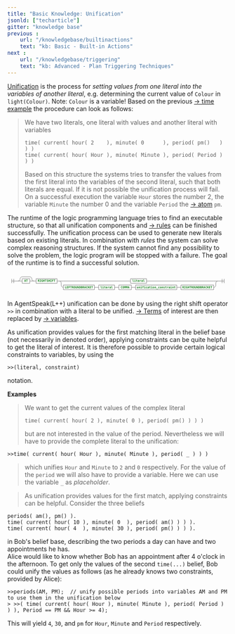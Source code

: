 ```yaml
---
title: "Basic Knowledge: Unification"
jsonld: ["techarticle"]
gitter: "knowledge base"
previous :
    url: "/knowledgebase/builtinactions"
    text: "kb: Basic - Built-in Actions"
next :
    url: "/knowledgebase/triggering"
    text: "kb: Advanced - Plan Triggering Techniques"
---
```


[Unification](https://en.wikipedia.org/wiki/Unification_(computer_science)) is the process for _setting values from one literal into the variables of another literal_, e.g. determining the current value of `Colour` in `light(Colour)`.
Note: `Colour` is a variable! Based on the previous [&#8594; time example](../literals#time) the procedure can look as follows:

> We have two literals, one literal with values and another literal with variables
> <pre data-language="AgentSpeak(L++)"><code class="language-agentspeak">time( current( hour( 2    ), minute( 0      ), period( pm()   ) ) )
> time( current( hour( Hour ), minute( Minute ), period( Period ) ) )
> </pre></code>
> Based on this structure the systems tries to transfer the values from the first literal into the variables
> of the second literal, such that both literals are equal. If it is not possible the unification
> process will fail. On a successful execution the variable ```Hour``` stores the number $2$, the variable
> ```Minute``` the number $0$ and the variable ```Period``` the [&#8594; atom](../atoms) `pm`.

The runtime of the logic programming language tries to find an executable structure, so that all unification components and [&#8594; rules](../plansandrules) can be finished successfully. The unification process can be used to generate new literals based on existing literals. In combination with _rules_ the system can solve complex reasoning structures. If the system cannot find any possibility to solve the problem, the logic program will be stopped with a failure. The goal of the runtime is to find a successful solution.


<style>
svg.railroad-diagram path {
    stroke-width: 2;
    stroke: grey;
    fill: rgba(0,0,0,0);
}
svg.railroad-diagram text {
    font: bold 14px monospace;
    text-anchor: middle;
}
svg.railroad-diagram rect {
    stroke-width: 3;
    stroke: black;
}

svg.railroad-diagram .non-terminal {
    fill: #14811a;
}
code.remark-inline-code {
    color: #8C1C00;
}
</style>
<svg height="128" class="railroad-diagram" viewBox="0 0 1052 101" id="svg_e732ce4bb8479dc479e294d62beaf1cf"><path d="M20 30v20m10-20v20M20 40h20.5m-.5 0h10m0 0a10 10 0 0 0 10-10 10 10 0 0 1 10-10m0 0h36m0 0a10 10 0 0 1 10 10 10 10 0 0 0 10 10m-76 0h20" transform="translate(.5 .5)"/><g class="non-terminal" transform="translate(.5 .5)"><path d="M70 29h36v22H70z"/><a xmlns:xlink="http://www.w3.org/1999/xlink" xlink:href="https://lightjason.github.io/AgentSpeak/rrd-output/html/org/lightjason/agentspeak/grammar/Agent.g4/index.htm#fa868488740aa25870ced6b9169951fb"><text x="88" y="44">AT</text></a></g><path d="M106 40h20m0 0h10" transform="translate(.5 .5)"/><g class="non-terminal" transform="translate(.5 .5)"><path d="M136 29h100v22H136z"/><a xmlns:xlink="http://www.w3.org/1999/xlink" xlink:href="https://lightjason.github.io/AgentSpeak/rrd-output/html/org/lightjason/agentspeak/grammar/Agent.g4/index.htm#f2160f407f56e0f4d495cecd44055e2d"><text x="186" y="44">RIGHTSHIFT</text></a></g><path d="M236 40h10m0 0h20" transform="translate(.5 .5)"/><g class="non-terminal" transform="translate(.5 .5)"><path d="M266 40h320m76 0h320M586 29h76v22h-76z"/><a xmlns:xlink="http://www.w3.org/1999/xlink" xlink:href="https://lightjason.github.io/AgentSpeak/rrd-output/html/org/lightjason/agentspeak/grammar/Agent.g4/index.htm#f0d674f1e0ed4292267f149c5983db02"><text x="624" y="44">literal</text></a></g><path d="M982 40h20m-756 0a10 10 0 0 1 10 10v10a10 10 0 0 0 10 10m716 0" transform="translate(.5 .5)"/><g class="non-terminal" transform="translate(.5 .5)"><path d="M266 59h148v22H266z"/><a xmlns:xlink="http://www.w3.org/1999/xlink" xlink:href="https://lightjason.github.io/AgentSpeak/rrd-output/html/org/lightjason/agentspeak/grammar/Agent.g4/index.htm#5ffa5d1c78ad09c7bf5b4d0b0764641f"><text x="340" y="74">LEFTROUNDBRACKET</text></a></g><path d="M414 70h10m0 0h10" transform="translate(.5 .5)"/><g class="non-terminal" transform="translate(.5 .5)"><path d="M434 59h76v22h-76z"/><a xmlns:xlink="http://www.w3.org/1999/xlink" xlink:href="https://lightjason.github.io/AgentSpeak/rrd-output/html/org/lightjason/agentspeak/grammar/Agent.g4/index.htm#f0d674f1e0ed4292267f149c5983db02"><text x="472" y="74">literal</text></a></g><path d="M510 70h10m0 0h10" transform="translate(.5 .5)"/><g class="non-terminal" transform="translate(.5 .5)"><path d="M530 59h60v22h-60z"/><a xmlns:xlink="http://www.w3.org/1999/xlink" xlink:href="https://lightjason.github.io/AgentSpeak/rrd-output/html/org/lightjason/agentspeak/grammar/Agent.g4/index.htm#4d9b3e9fc12849d060371eb65154c751"><text x="560" y="74">COMMA</text></a></g><path d="M590 70h10m0 0h10" transform="translate(.5 .5)"/><g class="non-terminal" transform="translate(.5 .5)"><path d="M610 59h196v22H610z"/><a xmlns:xlink="http://www.w3.org/1999/xlink" xlink:href="https://lightjason.github.io/AgentSpeak/rrd-output/html/org/lightjason/agentspeak/grammar/Agent.g4/index.htm#89368367b9f48fd82a781f5a4e1ad8b6"><text x="708" y="74">unification_constraint</text></a></g><path d="M806 70h10m0 0h10" transform="translate(.5 .5)"/><g class="non-terminal" transform="translate(.5 .5)"><path d="M826 59h156v22H826z"/><a xmlns:xlink="http://www.w3.org/1999/xlink" xlink:href="https://lightjason.github.io/AgentSpeak/rrd-output/html/org/lightjason/agentspeak/grammar/Agent.g4/index.htm#3a52152b9f1e9dd45998ce24723d98ed"><text x="904" y="74">RIGHTROUNDBRACKET</text></a></g><path d="M982 70a10 10 0 0 0 10-10V50a10 10 0 0 1 10-10m0 0h10m0 0h20m-10-10v20m10-20v20" transform="translate(.5 .5)"/></svg>

In AgentSpeak(L++) unification can be done by using the right shift operator `>>` in combination with a literal to be unified. [&#8594; Terms](../terms) of interest are then replaced by [&#8594; variables](../variables).

As unification provides values for the first matching literal in the belief base (not necessarily in denoted order), applying constraints can be quite helpful to get the literal of interest.
It is therefore possible to provide certain logical constraints to variables, by using the
<pre data-language="AgentSpeak(L++)"><code class="language-agentspeak">>>(literal, constraint)</code></pre>
notation.

**Examples**

> We want to get the current values of the complex literal
> <pre data-language="AgentSpeak(L++)"><code class="language-agentspeak">time( current( hour( 2 ), minute( 0 ), period( pm() ) ) )</code></pre>
> but are not interested in the value of the period. Nevertheless we will have to provide the complete literal to the unification:
<pre data-language="AgentSpeak(L++)"><code class="language-agentspeak">>>time( current( hour( Hour ), minute( Minute ), period( _ ) ) )</code></pre>
> which unifies `Hour` and `Minute` to `2` and `0` respectively. For the value of the `period` we will also have to provide a variable. Here we can use the variable ```_``` as _placeholder_.

<p></p>

> As unification provides values for the first match, applying constraints can be helpful.
> Consider the three beliefs
<pre data-language="AgentSpeak(L++)"><code class="language-agentspeak">periods( am(), pm() ).
time( current( hour( 10 ), minute( 0  ), period( am() ) ) ).
time( current( hour( 4  ), minute( 30 ), period( pm() ) ) ).
</code></pre>
in Bob's belief base, describing the two periods a day can have and two appointments he has.<br>
Alice would like to know whether Bob has an appointment after 4 o'clock in the afternoon.
To get only the values of the second `time(...)` belief, Bob could unify the values as follows (as he already knows two constraints, provided by Alice):
<pre data-language="AgentSpeak(L++)"><code class="language-agentspeak">>>periods(AM, PM);  // unify possible periods into variables AM and PM to use them in the unification below
> >>( time( current( hour( Hour ), minute( Minute ), period( Period ) ) ), Period == PM && Hour >= 4);
</code></pre>
This will yield `4`, `30`, and `pm` for `Hour`, `Minute` and `Period` respectively.
